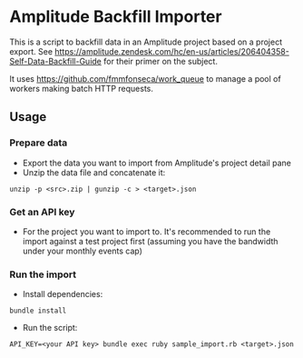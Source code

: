 # Amplitude Backfill Importer

This is a script to backfill data in an Amplitude project based on a project export. See https://amplitude.zendesk.com/hc/en-us/articles/206404358-Self-Data-Backfill-Guide for their primer on the subject.

It uses https://github.com/fmmfonseca/work_queue to manage a pool of workers
making batch HTTP requests.

## Usage

### Prepare data
- Export the data you want to import from Amplitude's project detail pane
- Unzip the data file and concatenate it:
```
unzip -p <src>.zip | gunzip -c > <target>.json
```

### Get an API key
- For the project you want to import to. It's recommended to run the import against a test project first (assuming you have the bandwidth under your monthly events cap)

### Run the import
- Install dependencies:
```
bundle install
```
- Run the script:
```
API_KEY=<your API key> bundle exec ruby sample_import.rb <target>.json
```
